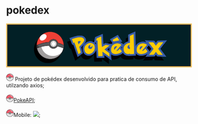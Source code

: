 # pokedex

<img src="./src/components/img/pokedexBg.png"/>

<p>
    <span><img width="20" src="./src/components/img/closePokeboll.svg"/> Projeto de pokédex desenvolvido para pratica de consumo de API, utilzando axios;</span>
    <br> <br>
    <span><img width="20" src="./src/components/img/closePokeboll.svg"/><a href="https://pokeapi.co/">PokeAPI</a>;</span>
    <br> <br>
    <span><img width="20" src="./src/components/img/closePokeboll.svg"/>Mobile: <img src="./src/components/img/pokemonMobile.gif"/>;</span>
</p>